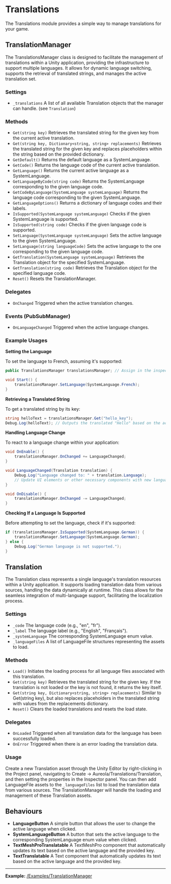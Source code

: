 # Translations

The Translations module provides a simple way to manage translations for your game.

## TranslationManager

The TranslationsManager class is designed to facilitate the management of translations within a Unity application, providing the infrastructure to support multiple languages. It allows for dynamic language switching, supports the retrieval of translated strings, and manages the active translation set.

### Settings

- `_translations` A list of all available Translation objects that the manager can handle. (see `Translation`)

### Methods

- `Get(string key)` Retrieves the translated string for the given key from the current active translation.
- `Get(string key, Dictionary<string, string> replacements)` Retrieves the translated string for the given key and replaces placeholders within the string based on the provided dictionary.
- `GetDefault()` Returns the default language as a SystemLanguage.
- `GetCode()` Returns the language code of the current active translation.
- `GetLanguage()` Returns the current active language as a SystemLanguage.
- `GetLanguageByCode(string code)` Returns the SystemLanguage corresponding to the given language code.
- `GetCodeByLanguage(SystemLanguage systemLanguage)` Returns the language code corresponding to the given SystemLanguage.
- `GetLanguageOptions()` Returns a dictionary of language codes and their labels.
- `IsSupported(SystemLanguage systemLanguage)` Checks if the given SystemLanguage is supported.
- `IsSupported(string code)` Checks if the given language code is supported.
- `SetLanguage(SystemLanguage systemLanguage)` Sets the active language to the given SystemLanguage.
- `SetLanguage(string languageCode)` Sets the active language to the one corresponding to the given language code.
- `GetTranslation(SystemLanguage systemLanguage)` Retrieves the Translation object for the specified SystemLanguage.
- `GetTranslation(string code)` Retrieves the Translation object for the specified language code.
- `Reset()` Resets the TranslationManager.

### Delegates

- `OnChanged` Triggered when the active translation changes.

### Events (PubSubManager)

- `OnLanguageChanged` Triggered when the active language changes.

### Example Usages

**Setting the Language**

To set the language to French, assuming it's supported:

```csharp
public TranslationsManager translationsManager; // Assign in the inspector

void Start() {
    translationsManager.SetLanguage(SystemLanguage.French);
}
```

**Retrieving a Translated String**

To get a translated string by its key:

```csharp
string helloText = translationsManager.Get("hello_key");
Debug.Log(helloText); // Outputs the translated "Hello" based on the active language
```

**Handling Language Change**

To react to a language change within your application:

```csharp
void OnEnable() {
    translationsManager.OnChanged += LanguageChanged;
}

void LanguageChanged(Translation translation) {
    Debug.Log("Language changed to: " + translation.Language);
    // Update UI elements or other necessary components with new language
}

void OnDisable() {
    translationsManager.OnChanged -= LanguageChanged;
}
```

**Checking If a Language Is Supported**

Before attempting to set the language, check if it's supported:

```csharp
if (translationsManager.IsSupported(SystemLanguage.German)) {
    translationsManager.SetLanguage(SystemLanguage.German);
} else {
    Debug.Log("German language is not supported.");
}
```

## Translation

The Translation class represents a single language's translation resources within a Unity application. It supports loading translation data from various sources, handling the data dynamically at runtime. This class allows for the seamless integration of multi-language support, facilitating the localization process.

### Settings 

- `_code` The language code (e.g., "en", "fr").
- `_label` The language label (e.g., "English", "Français").
- `_systemLanguage` The corresponding SystemLanguage enum value.
- `_languageFiles` A list of LanguageFile structures representing the assets to load.

### Methods

- `Load()` Initiates the loading process for all language files associated with this translation.
- `Get(string key)` Retrieves the translated string for the given key. If the translation is not loaded or the key is not found, it returns the key itself.
- `Get(string key, Dictionary<string, string> replacements)` Similar to Get(string key), but also replaces placeholders in the translated string with values from the replacements dictionary.
- `Reset()` Clears the loaded translations and resets the load state.

### Delegates

- `OnLoaded` Triggered when all translation data for the language has been successfully loaded.
- `OnError` Triggered when there is an error loading the translation data.

### Usage

Create a new Translation asset through the Unity Editor by right-clicking in the Project panel, navigating to Create -> Aureola/Translations/Translation, and then setting the properties in the Inspector panel. You can then add LanguageFile assets to the `_languageFiles` list to load the translation data from various sources. The TranslationManager will handle the loading and management of these Translation assets.

## Behaviours

- **LanguageButton** A simple button that allows the user to change the active language when clicked.
- **SystemLanguageButton** A button that sets the active language to the corresponding SystemLanguage enum value when clicked. 
- **TextMeshProTranslatable** A TextMeshPro component that automatically updates its text based on the active language and the provided key.
- **TextTranslatable** A Text component that automatically updates its text based on the active language and the provided key.

---

**Example:** [/Examples/TranslationManager](/Examples/TranslationManager)
